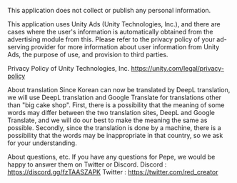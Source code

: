 This application does not collect or publish any personal information.

This application uses Unity Ads (Unity Technologies, Inc.), and there are cases where the user's information is automatically obtained from the advertising module from this. Please refer to the privacy policy of your ad-serving provider for more information about user information from Unity Ads, the purpose of use, and provision to third parties.

Privacy Policy of Unity Technologies, Inc.
https://unity.com/legal/privacy-policy

About translation
Since Korean can now be translated by DeepL translation, we will use DeepL translation and Google Translate for translations other than "big cake shop".
First, there is a possibility that the meaning of some words may differ between the two translation sites, DeepL and Google Translate, and we will do our best to make the meaning the same as possible.
Secondly, since the translation is done by a machine, there is a possibility that the words may be inappropriate in that country, so we ask for your understanding.

About questions, etc.
If you have any questions for Pepe, we would be happy to answer them on Twitter or Discord.
Discord : https://discord.gg/fzTAASZAPK
Twitter : https://twitter.com/red_creator
